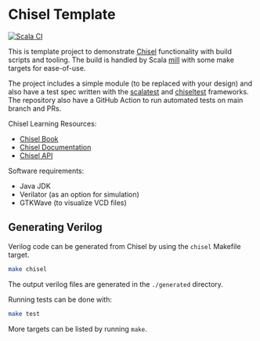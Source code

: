 # Chisel Template

[![Scala CI](https://github.com/carlosedp/chisel-template/actions/workflows/scala.yml/badge.svg)](https://github.com/carlosedp/chisel-template/actions/workflows/scala.yml)

This is template project to demonstrate [Chisel](https://www.chisel-lang.org/) functionality with build scripts and tooling. The build is handled by Scala [mill](https://com-lihaoyi.github.io/mill/mill/Intro_to_Mill.html) with some make targets for ease-of-use.

The project includes a simple module (to be replaced with your design) and also have a test spec written with the [scalatest](https://www.scalatest.org/) and [chiseltest](https://github.com/ucb-bar/chiseltest) frameworks. The repository also have a GitHub Action to run automated tests on main branch and PRs.

Chisel Learning Resources:

- [Chisel Book](https://github.com/schoeberl/chisel-book)
- [Chisel Documentation](https://www.chisel-lang.org/chisel3/)
- [Chisel API](https://www.chisel-lang.org/api/latest/chisel3/index.html)

Software requirements:

- Java JDK
- Verilator (as an option for simulation)
- GTKWave (to visualize VCD files)

## Generating Verilog

Verilog code can be generated from Chisel by using the `chisel` Makefile target.

```sh
make chisel
```

The output verilog files are generated in the `./generated` directory.

Running tests can be done with:

```sh
make test
```

More targets can be listed by running `make`.
